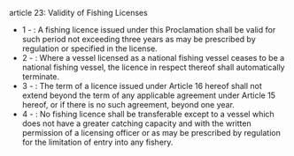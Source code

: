 article 23: Validity of Fishing Licenses

<ul>
			<li>1 - : A fishing licence issued under this Proclamation shall be valid for such period not exceeding three years as may be prescribed by regulation or specified in the license.<ul>
			</ul></li>			<li>2 - : Where a vessel licensed as a national fishing vessel ceases to be a national fishing vessel, the licence in respect thereof shall automatically terminate.<ul>
			</ul></li>			<li>3 - : The term of a licence issued under Article 16 hereof shall not extend beyond the term of any applicable agreement under Article 15 hereof, or if there is no such agreement, beyond one year.<ul>
			</ul></li>			<li>4 - : No fishing licence shall be transferable except to a vessel which does not have a greater catching capacity and with the written permission of a licensing officer or as may be prescribed by regulation for the limitation of entry into any fishery.<ul>
			</ul></li></ul>